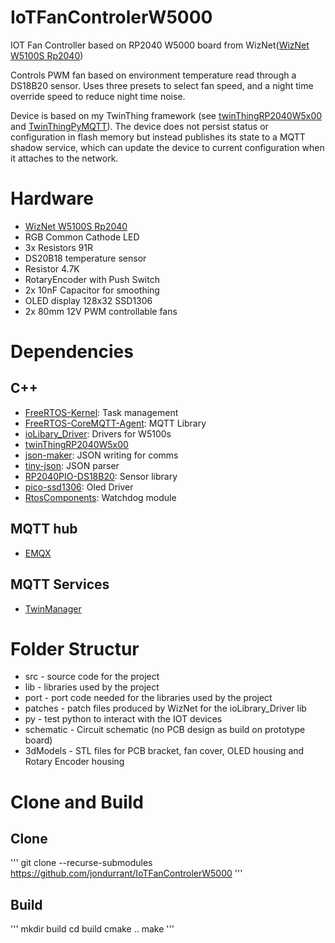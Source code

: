 # IoTFanControlerW5000
IOT Fan Controller based on RP2040 W5000 board from WizNet([WizNet W5100S Rp2040](https://www.wiznet.io/product-item/w5100s-evb-pico/))

Controls PWM fan based on environment temperature read through a DS18B20 sensor. Uses three presets to select fan speed, and a night time override speed to reduce night time noise.

Device is based on my TwinThing framework (see [twinThingRP2040W5x00](https://github.com/jondurrant/twinThingRP2040W5x00) and [TwinThingPyMQTT](https://github.com/jondurrant/TwinThingPyMQTT)). The device does not persist status or configuration in flash memory but instead publishes its state to a MQTT shadow service, which can update the device to current configuration when it attaches to the network.

# Hardware
+ [WizNet W5100S Rp2040](https://www.wiznet.io/product-item/w5100s-evb-pico/)
+ RGB Common Cathode LED
+ 3x Resistors 91R
+ DS20B18 temperature sensor
+ Resistor 4.7K
+ RotaryEncoder with Push Switch
+ 2x 10nF Capacitor for smoothing
+ OLED display 128x32 SSD1306
+ 2x 80mm 12V PWM controllable fans

# Dependencies
## C++
+ [FreeRTOS-Kernel](https://github.com/FreeRTOS/FreeRTOS-Kernel): Task management
+ [FreeRTOS-CoreMQTT-Agent](https://www.freertos.org/mqtt-agent/index.html): MQTT Library
+ [ioLibary_Driver](https://github.com/Wiznet/ioLibrary_Driver): Drivers for W5100s
+ [twinThingRP2040W5x00](https://github.com/jondurrant/twinThingRP2040W5x00)
+ [json-maker](https://github.com/rafagafe/json-maker): JSON writing for comms
+ [tiny-json](https://github.com/rafagafe/tiny-json): JSON parser
+ [RP2040PIO-DS18B20](https://github.com/jondurrant/RP2040PIO-DS18B20): Sensor library
+ [pico-ssd1306](https://github.com/daschr/pico-ssd1306): Oled Driver
+ [RtosComponents](https://github.com/jondurrant/RtosComponents): Watchdog module


## MQTT hub
+ [EMQX](https://www.emqx.io/)

## MQTT Services
+ [TwinManager](https://github.com/jondurrant/TwinThingPyMQTT)

# Folder Structur

+ src - source code for the project
+ lib - libraries used by the project
+ port - port code needed for the libraries used by the project
+ patches - patch files produced by WizNet for the ioLibrary_Driver lib
+ py - test python to interact with the IOT devices
+ schematic - Circuit schematic (no PCB design as build on prototype board)
+ 3dModels - STL files for PCB bracket, fan cover, OLED housing and Rotary Encoder housing

# Clone and Build
## Clone
'''
git clone --recurse-submodules https://github.com/jondurrant/IoTFanControlerW5000
'''

## Build
'''
mkdir build
cd build
cmake ..
make
'''
